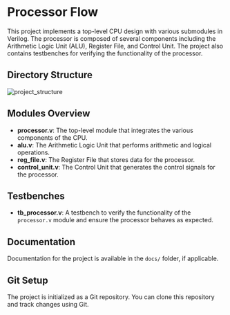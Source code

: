 # Processor Flow

This project implements a top-level CPU design with various submodules in Verilog. The processor is composed of several components including the Arithmetic Logic Unit (ALU), Register File, and Control Unit. The project also contains testbenches for verifying the functionality of the processor.

## Directory Structure

![project_structure](https://github.com/user-attachments/assets/73f451ab-a7df-4241-b087-8115b8e351e4)


## Modules Overview

- **processor.v**: The top-level module that integrates the various components of the CPU.
- **alu.v**: The Arithmetic Logic Unit that performs arithmetic and logical operations.
- **reg_file.v**: The Register File that stores data for the processor.
- **control_unit.v**: The Control Unit that generates the control signals for the processor.

## Testbenches

- **tb_processor.v**: A testbench to verify the functionality of the `processor.v` module and ensure the processor behaves as expected.

## Documentation

Documentation for the project is available in the `docs/` folder, if applicable.

## Git Setup

The project is initialized as a Git repository. You can clone this repository and track changes using Git.
